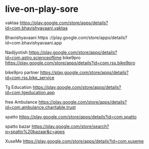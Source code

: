 # live-on-play-sore
vaktaa 
https://play.google.com/store/apps/details?id=com.bhavishyavaani.vaktaa

Bhavishyavaani https
://play.google.com/store/apps/details?id=com.bhavishyavaani.app

Nadijyotish https://play.google.com/store/apps/details?id=com.astro.scienceoftime
bike9pro
https://play.google.com/store/apps/details?id=com.rss.bike9pro

bike9pro partner
https://play.google.com/store/apps/details?id=com.rss.bike_service

Tg Education
https://play.google.com/store/apps/details?id=com.tgeducation.app

free Ambulance
https://play.google.com/store/apps/details?id=com.ambulance.charitable.trust

spatto 
https://play.google.com/store/apps/details?id=com.spatto

spatto bazar
https://play.google.com/store/search?q=spatto%20bazaar&c=apps


XuseMe
https://play.google.com/store/apps/details?id=com.xuseme
